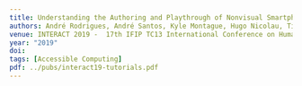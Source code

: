 ```yaml
---
title: Understanding the Authoring and Playthrough of Nonvisual Smartphone Tutorials
authors: André Rodrigues, André Santos, Kyle Montague, Hugo Nicolau, Tiago Guerreiro
venue: INTERACT 2019 -  17th IFIP TC13 International Conference on Human-Computer Interaction, Paphos, Cyprus, September, 2019
year: "2019"
doi: 
tags: [Accessible Computing]
pdf: ../pubs/interact19-tutorials.pdf
---
```

